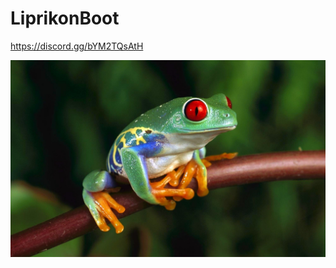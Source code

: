 # LiprikonBoot

https://discord.gg/bYM2TQsAtH

![Liprikon](https://github.com/mb6ockatf/liprikonboot/blob/LiprikonBoot_discord/LiprikonBoot-avatar.jpg)
